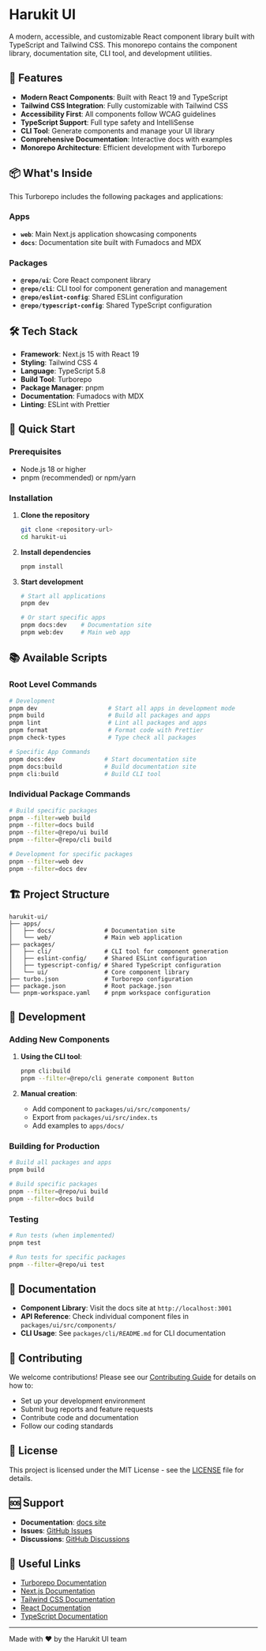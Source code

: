 # Harukit UI

A modern, accessible, and customizable React component library built with TypeScript and Tailwind CSS. This monorepo contains the component library, documentation site, CLI tool, and development utilities.

## 🚀 Features

- **Modern React Components**: Built with React 19 and TypeScript
- **Tailwind CSS Integration**: Fully customizable with Tailwind CSS
- **Accessibility First**: All components follow WCAG guidelines
- **TypeScript Support**: Full type safety and IntelliSense
- **CLI Tool**: Generate components and manage your UI library
- **Comprehensive Documentation**: Interactive docs with examples
- **Monorepo Architecture**: Efficient development with Turborepo

## 📦 What's Inside

This Turborepo includes the following packages and applications:

### Apps

- **`web`**: Main Next.js application showcasing components
- **`docs`**: Documentation site built with Fumadocs and MDX

### Packages

- **`@repo/ui`**: Core React component library
- **`@repo/cli`**: CLI tool for component generation and management
- **`@repo/eslint-config`**: Shared ESLint configuration
- **`@repo/typescript-config`**: Shared TypeScript configuration

## 🛠️ Tech Stack

- **Framework**: Next.js 15 with React 19
- **Styling**: Tailwind CSS 4
- **Language**: TypeScript 5.8
- **Build Tool**: Turborepo
- **Package Manager**: pnpm
- **Documentation**: Fumadocs with MDX
- **Linting**: ESLint with Prettier

## 🚀 Quick Start

### Prerequisites

- Node.js 18 or higher
- pnpm (recommended) or npm/yarn

### Installation

1. **Clone the repository**

   ```bash
   git clone <repository-url>
   cd harukit-ui
   ```

2. **Install dependencies**

   ```bash
   pnpm install
   ```

3. **Start development**

   ```bash
   # Start all applications
   pnpm dev
   
   # Or start specific apps
   pnpm docs:dev    # Documentation site
   pnpm web:dev     # Main web app
   ```

## 📚 Available Scripts

### Root Level Commands

```bash
# Development
pnpm dev                    # Start all apps in development mode
pnpm build                  # Build all packages and apps
pnpm lint                   # Lint all packages and apps
pnpm format                 # Format code with Prettier
pnpm check-types            # Type check all packages

# Specific App Commands
pnpm docs:dev              # Start documentation site
pnpm docs:build            # Build documentation site
pnpm cli:build             # Build CLI tool
```

### Individual Package Commands

```bash
# Build specific packages
pnpm --filter=web build
pnpm --filter=docs build
pnpm --filter=@repo/ui build
pnpm --filter=@repo/cli build

# Development for specific packages
pnpm --filter=web dev
pnpm --filter=docs dev
```

## 🏗️ Project Structure

```
harukit-ui/
├── apps/
│   ├── docs/              # Documentation site
│   └── web/               # Main web application
├── packages/
│   ├── cli/               # CLI tool for component generation
│   ├── eslint-config/     # Shared ESLint configuration
│   ├── typescript-config/ # Shared TypeScript configuration
│   └── ui/                # Core component library
├── turbo.json             # Turborepo configuration
├── package.json           # Root package.json
└── pnpm-workspace.yaml    # pnpm workspace configuration
```

## 🔧 Development

### Adding New Components

1. **Using the CLI tool**:

   ```bash
   pnpm cli:build
   pnpm --filter=@repo/cli generate component Button
   ```

2. **Manual creation**:
   - Add component to `packages/ui/src/components/`
   - Export from `packages/ui/src/index.ts`
   - Add examples to `apps/docs/`

### Building for Production

```bash
# Build all packages and apps
pnpm build

# Build specific packages
pnpm --filter=@repo/ui build
pnpm --filter=docs build
```

### Testing

```bash
# Run tests (when implemented)
pnpm test

# Run tests for specific packages
pnpm --filter=@repo/ui test
```

## 📖 Documentation

- **Component Library**: Visit the docs site at `http://localhost:3001`
- **API Reference**: Check individual component files in `packages/ui/src/components/`
- **CLI Usage**: See `packages/cli/README.md` for CLI documentation

## 🤝 Contributing

We welcome contributions! Please see our [Contributing Guide](CONTRIBUTING.md) for details on how to:

- Set up your development environment
- Submit bug reports and feature requests
- Contribute code and documentation
- Follow our coding standards

## 📄 License

This project is licensed under the MIT License - see the [LICENSE](LICENSE) file for details.

## 🆘 Support

- **Documentation**: [docs site](http://localhost:3001)
- **Issues**: [GitHub Issues](https://github.com/your-username/harukit-ui/issues)
- **Discussions**: [GitHub Discussions](https://github.com/your-username/harukit-ui/discussions)

## 🔗 Useful Links

- [Turborepo Documentation](https://turborepo.com/docs)
- [Next.js Documentation](https://nextjs.org/docs)
- [Tailwind CSS Documentation](https://tailwindcss.com/docs)
- [React Documentation](https://react.dev)
- [TypeScript Documentation](https://www.typescriptlang.org/docs)

---

Made with ❤️ by the Harukit UI team
